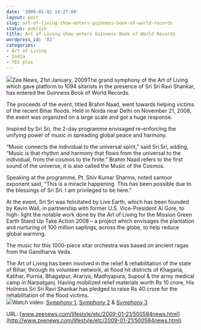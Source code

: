 ```yaml
---
date: '2009-02-02 14:27:00'
layout: post
slug: art-of-living-show-enters-guinness-book-of-world-records
status: publish
title: Art of Living show enters Guinness Book of World Records
wordpress_id: '82'
categories:
- Art of Living
- India
- YES plus
---
```


[![](http://4.bp.blogspot.com/_BQ0a8k-GX20/SYavcmjFTsI/AAAAAAAACLc/A2oILLNAfQw/s400/BRAHM+NAAD+-+Guinness+Certificate+Website.jpg)](http://4.bp.blogspot.com/_BQ0a8k-GX20/SYavcmjFTsI/AAAAAAAACLc/A2oILLNAfQw/s1600-h/BRAHM+NAAD+-+Guinness+Certificate+Website.jpg)Zee News, 21st January, 2009The grand symphony of the Art of Living which gave platform to 1094 sitarists in the presence of Sri Sri Ravi Shankar, has entered the Guinness Book of World Records.  
  
The proceeds of the event, titled Brahm Naad, went towards helping victims of the recent Bihar floods. Held in Noida near Delhi on November 21, 2008, the event was organized on a large scale and got a huge response.  
  
Inspired by Sri Sri, the 2-day programme envisaged re-enforcing the unifying power of music in spreading global peace and harmony.  
  
“Music connects the individual to the universal spirit,” said Sri Sri, adding, “Music is that rhythm and harmony that flows from the universal to the individual, from the cosmos to the finite.” Brahm Naad refers to the first sound of the universe, it is also called the Music of the Cosmos.  
  
Speaking at the programme, Pt. Shiv Kumar Sharma, noted santoor exponent said, “This is a miracle happening. This has been possible due to the blessings of Sri Sri. I am privileged to be here.”  
  
At the event, Sri Sri was felicitated by Live Earth, which has been founded by Kevin Wall, in partnership with former U.S. Vice-President Al Gore, to high- light the notable work done by the Art of Living for the Mission Green Earth Stand Up Take Action 2008 – a project which envisages the plantation and nurturing of 100 million saplings, across the globe, to help reduce global warming.  
  
The music for this 1000-piece sitar orchestra was based on ancient ragas from the Gandharva Veda.  
  
The Art of Living has been involved in the relief & rehabilitation of the state of Bihar, through its volunteer network, at flood hit districts of Khagaria, Katihar, Purnia, Bhagalpur, Arariya, Madhyapura, Supoul & the army medical camp in Narpatganj. Having mobilized relief materials worth Rs 10 crore, His Holiness Sri Sri Ravi Shankar has pledged to raise Rs 40 crore for the rehabilitation of the flood victims.  
[![](http://4.bp.blogspot.com/_BQ0a8k-GX20/SYavCOdXC0I/AAAAAAAACLU/SiGf34Slf90/s400/BRAHM+NAAD+-+1+web.jpg)](http://4.bp.blogspot.com/_BQ0a8k-GX20/SYavCOdXC0I/AAAAAAAACLU/SiGf34Slf90/s1600-h/BRAHM+NAAD+-+1+web.jpg)Watch video: [Symphony 1](http://in.youtube.com/watch?v=IBtK2HeDnt0), [Symphony 2](http://in.youtube.com/watch?v=0yktDDitHyw) & [Symphony 3](http://in.youtube.com/watch?v=WdxNikVdK-U)  
  
URL: [www.zeenews.com/lifestyle/etc/2009-01-21/500584news.html](http://www.zeenews.com/lifestyle/etc/2009-01-21/500584news.html)
